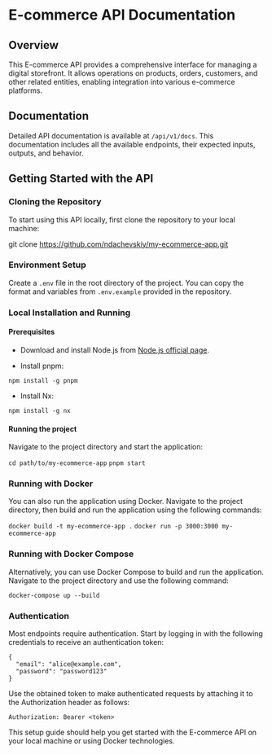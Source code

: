 # E-commerce API Documentation

## Overview
This E-commerce API provides a comprehensive interface for managing a digital storefront. It allows operations on products, orders, customers, and other related entities, enabling integration into various e-commerce platforms.

## Documentation
Detailed API documentation is available at `/api/v1/docs`. This documentation includes all the available endpoints, their expected inputs, outputs, and behavior.

## Getting Started with the API

### Cloning the Repository
To start using this API locally, first clone the repository to your local machine:

git clone https://github.com/ndachevskiy/my-ecommerce-app.git


### Environment Setup
Create a `.env` file in the root directory of the project. You can copy the format and variables from `.env.example` provided in the repository.

### Local Installation and Running

#### Prerequisites
- Download and install Node.js from [Node.js official page](https://nodejs.org/).

- Install pnpm:

`npm install -g pnpm`

- Install Nx:

`npm install -g nx`

#### Running the project
Navigate to the project directory and start the application:

`cd path/to/my-ecommerce-app`
`pnpm start`


### Running with Docker
You can also run the application using Docker. Navigate to the project directory, then build and run the application using the following commands:

`docker build -t my-ecommerce-app .`
`docker run -p 3000:3000 my-ecommerce-app`


### Running with Docker Compose
Alternatively, you can use Docker Compose to build and run the application. Navigate to the project directory and use the following command:

`docker-compose up --build`


### Authentication
Most endpoints require authentication. Start by logging in with the following credentials to receive an authentication token:

```
{
  "email": "alice@example.com",
  "password": "password123"
}
```

Use the obtained token to make authenticated requests by attaching it to the Authorization header as follows:

`Authorization: Bearer <token>`

This setup guide should help you get started with the E-commerce API on your local machine or using Docker technologies.
